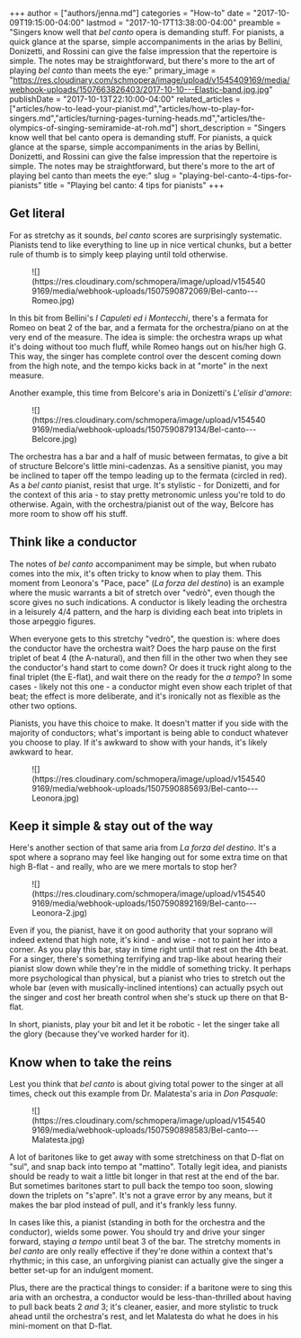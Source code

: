 +++
author = ["authors/jenna.md"]
categories = "How-to"
date = "2017-10-09T19:15:00-04:00"
lastmod = "2017-10-17T13:38:00-04:00"
preamble = "Singers know well that *bel canto* opera is demanding stuff. For pianists, a quick glance at the sparse, simple accompaniments in the arias by Bellini, Donizetti, and Rossini can give the false impression that the repertoire is simple. The notes may be straightforward, but there's more to the art of playing *bel canto* than meets the eye:"
primary_image = "https://res.cloudinary.com/schmopera/image/upload/v1545409169/media/webhook-uploads/1507663826403/2017-10-10---Elastic-band.jpg.jpg"
publishDate = "2017-10-13T22:10:00-04:00"
related_articles = ["articles/how-to-lead-your-pianist.md","articles/how-to-play-for-singers.md","articles/turning-pages-turning-heads.md","articles/the-olympics-of-singing-semiramide-at-roh.md"]
short_description = "Singers know well that bel canto opera is demanding stuff. For pianists, a quick glance at the sparse, simple accompaniments in the arias by Bellini, Donizetti, and Rossini can give the false impression that the repertoire is simple. The notes may be straightforward, but there&#039;s more to the art of playing bel canto than meets the eye:"
slug = "playing-bel-canto-4-tips-for-pianists"
title = "Playing bel canto: 4 tips for pianists"
+++

## Get literal

For as stretchy as it sounds, *bel canto* scores are surprisingly systematic. Pianists tend to like everything to line up in nice vertical chunks, but a better rule of thumb is to simply keep playing until told otherwise. 

<figure data-type="image">
![](https://res.cloudinary.com/schmopera/image/upload/v1545409169/media/webhook-uploads/1507590872069/Bel-canto---Romeo.jpg)
</figure>

In this bit from Bellini's *I Capuleti ed i Montecchi*, there's a fermata for Romeo on beat 2 of the bar, and a fermata for the orchestra/piano on at the very end of the measure. The idea is simple: the orchestra wraps up what it's doing without too much fluff, while Romeo hangs out on his/her high G. This way, the singer has complete control over the descent coming down from the high note, and the tempo kicks back in at "morte" in the next measure.

Another example, this time from Belcore's aria in Donizetti's *L'elisir d'amore*:

<figure data-type="image">
![](https://res.cloudinary.com/schmopera/image/upload/v1545409169/media/webhook-uploads/1507590879134/Bel-canto---Belcore.jpg)
</figure>

The orchestra has a bar and a half of music between fermatas, to give a bit of structure Belcore's little mini-cadenzas. As a sensitive pianist, you may be inclined to taper off the tempo leading up to the fermata (circled in red). As a *bel canto* pianist, resist that urge. It's stylistic - for Donizetti, and for the context of this aria - to stay pretty metronomic unless you're told to do otherwise. Again, with the orchestra/pianist out of the way, Belcore has more room to show off his stuff.

## Think like a conductor

The notes of *bel canto* accompaniment may be simple, but when rubato comes into the mix, it's often tricky to know when to play them. This moment from Leonora's "Pace, pace" (*La forza del destino*) is an example where the music warrants a bit of stretch over "vedrò", even though the score gives no such indications. A conductor is likely leading the orchestra in a leisurely 4/4 pattern, and the harp is dividing each beat into triplets in those arpeggio figures.

When everyone gets to this stretchy "vedrò", the question is: where does the conductor have the orchestra wait? Does the harp pause on the first triplet of beat 4 (the A-natural), and then fill in the other two when they see the conductor's hand start to come down? Or does it truck right along to the final triplet (the E-flat), and wait there on the ready for the *a tempo*? In some cases - likely not this one - a conductor might even show each triplet of that beat; the effect is more deliberate, and it's ironically not as flexible as the other two options.

Pianists, you have this choice to make. It doesn't matter if you side with the majority of conductors; what's important is being able to conduct whatever you choose to play. If it's awkward to show with your hands, it's likely awkward to hear.

<figure data-type="image">
![](https://res.cloudinary.com/schmopera/image/upload/v1545409169/media/webhook-uploads/1507590885693/Bel-canto---Leonora.jpg)
</figure>

## Keep it simple & stay out of the way

Here's another section of that same aria from *La forza del destino*. It's a spot where a soprano may feel like hanging out for some extra time on that high B-flat - and really, who are we mere mortals to stop her? 

<figure data-type="image">
![](https://res.cloudinary.com/schmopera/image/upload/v1545409169/media/webhook-uploads/1507590892169/Bel-canto---Leonora-2.jpg)
</figure>

Even if you, the pianist, have it on good authority that your soprano will indeed extend that high note, it's kind - and wise - not to paint her into a corner. As you play this bar, stay in time right until that rest on the 4th beat. For a singer, there's something terrifying and trap-like about hearing their pianist slow down while they're in the middle of something tricky. It perhaps more psychological than physical, but a pianist who tries to stretch out the whole bar (even with musically-inclined intentions) can actually psych out the singer and cost her breath control when she's stuck up there on that B-flat.

In short, pianists, play your bit and let it be robotic - let the singer take all the glory (because they've worked harder for it).

## Know when to take the reins

Lest you think that *bel canto* is about giving total power to the singer at all times, check out this example from Dr. Malatesta's aria in *Don Pasquale*:

<figure data-type="image">
![](https://res.cloudinary.com/schmopera/image/upload/v1545409169/media/webhook-uploads/1507590898583/Bel-canto---Malatesta.jpg)
</figure>

A lot of baritones like to get away with some stretchiness on that D-flat on "sul", and snap back into tempo at "mattino". Totally legit idea, and pianists should be ready to wait a little bit longer in that rest at the end of the bar. But sometimes baritones start to pull back the tempo too soon, slowing down the triplets on "s'apre". It's not a grave error by any means, but it makes the bar plod instead of pull, and it's frankly less funny.

In cases like this, a pianist (standing in both for the orchestra and the conductor), wields some power. You should try and drive your singer forward, staying *a tempo* until beat 3 of the bar. The stretchy moments in *bel canto* are only really effective if they're done within a context that's rhythmic; in this case, an unforgiving pianist can actually give the singer a better set-up for an indulgent moment.

Plus, there are the practical things to consider: if a baritone were to sing this aria with an orchestra, a conductor would be less-than-thrilled about having to pull back beats 2 *and* 3; it's cleaner, easier, and more stylistic to truck ahead until the orchestra's rest, and let Malatesta do what he does in his mini-moment on that D-flat.
